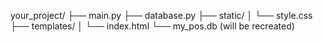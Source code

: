 your_project/
├── main.py
├── database.py
├── static/
│   └── style.css
├── templates/
│   └── index.html
└── my_pos.db  (will be recreated)
